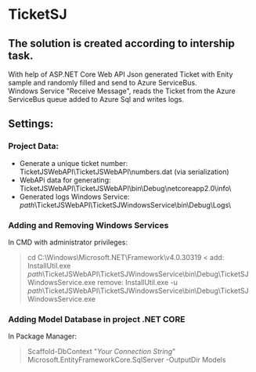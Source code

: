 # TicketSJ
## The solution is created according to intership task.
With help of ASP.NET Core Web API Json generated Ticket with Enity sample and randomly filled and send to Azure ServiceBus.  
Windows Service "Receive Message", reads the Ticket from the Azure ServiceBus queue added to Azure Sql and writes logs.  
  
## Settings:  
  
### Project Data:  
 - Generate a unique ticket number: TicketJSWebAPI\TicketJSWebAPI\numbers.dat (via serialization)  
 - WebAPi data for generating: TicketJSWebAPI\TicketJSWebAPI\bin\Debug\netcoreapp2.0\info\  
 - Generated logs Windows Service: *path*\TicketJSWebAPI\TicketSJWindowsService\bin\Debug\Logs\  
  
### Adding and Removing Windows Services  
In CMD with administrator privileges:  
> cd C:\Windows\Microsoft.NET\Framework\v4.0.30319 <
add: 
> InstallUtil.exe *path*\TicketJSWebAPI\TicketSJWindowsService\bin\Debug\TicketSJWindowsService.exe
remove:
> InstallUtil.exe -u *path*\TicketJSWebAPI\TicketSJWindowsService\bin\Debug\TicketSJWindowsService.exe

### Adding Model Database in project .NET CORE
In Package Manager:
> Scaffold-DbContext "*Your Connection String*" Microsoft.EntityFrameworkCore.SqlServer -OutputDir Models



